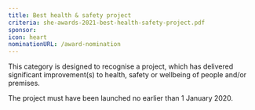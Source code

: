 ```yaml
---
title: Best health & safety project
criteria: she-awards-2021-best-health-safety-project.pdf
sponsor: 
icon: heart
nominationURL: /award-nomination
---
```

This category is designed to recognise a project, which has delivered significant improvement(s) to health, safety or wellbeing of people and/or premises.

The project must have been launched no earlier than 1 January 2020.